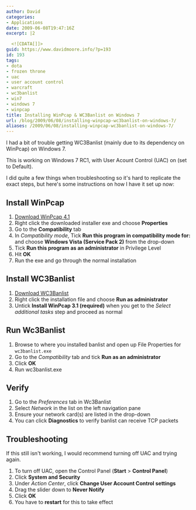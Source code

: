 ```yaml
---
author: David
categories:
- Applications
date: 2009-06-08T19:47:16Z
excerpt: |2

  <![CDATA[]]>
guid: https://www.davidmoore.info/?p=193
id: 193
tags:
- dota
- frozen throne
- uac
- user account control
- warcraft
- wc3banlist
- win7
- windows 7
- winpcap
title: Installing WinPcap & WC3Banlist on Windows 7
url: /blog/2009/06/08/installing-winpcap-wc3banlist-on-windows-7/
aliases: /2009/06/08/installing-winpcap-wc3banlist-on-windows-7/
---
```


I had a bit of trouble getting WC3Banlist (mainly due to its dependency on WinPcap) on Windows 7.

This is working on Windows 7 RC1, with User Acount Control (UAC) on (set to Default).

I did quite a few things when troubleshooting so it's hard to replicate the exact steps, but here's some instructions on how I have it set up now:

## Install WinPcap

1. [Download WinPcap 4.1](https://www.winpcap.org/install/bin/WinPcap\_4\_1\_beta5.exe)
1. Right click the downloaded installer exe and choose **Properties**
1. Go to the **Compatibility** tab
1. In *Compatibility mode*, Tick **Run this program in compatibility mode for:** and choose **Windows Vista (Service Pack 2)** from the drop-down
1. Tick **Run this program as an administrator** in Privilege Level
1. Hit **OK**
1. Run the exe and go through the normal installation

## Install WC3Banlist

1. [Download WC3Banlist](https://www.wc3banlist.de/downloads.php)
1. Right click the installation file and choose **Run as administrator**
1. Untick **Install WinPcap 3.1 (required)** when you get to the *Select additional tasks* step and proceed as normal

## Run Wc3Banlist

1. Browse to where you installed banlist and open up File Properties for `wc3banlist.exe`
1. Go to the *Compatibility* tab and tick **Run as an administrator**
1. Click **OK**
1. Run wc3banlist.exe

## Verify

1. Go to the *Preferences* tab in Wc3Banlist
1. Select *Network* in the list on the left navigation pane
1. Ensure your network card(s) are listed in the drop-down
1. You can click **Diagnostics** to verify banlist can receive TCP packets

## Troubleshooting

If this still isn't working, I would recommend turning off UAC and trying again.

1. To turn off UAC, open the Control Panel (**Start** > **Control Panel**)
1. Click **System and Security**
1. Under *Action Center*, click **Change User Account Control settings**
1. Drag the slider down to **Never Notify**
1. Click **OK**
1. You have to **restart** for this to take effect
